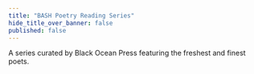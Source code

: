 ```yaml
---
title: "BASH Poetry Reading Series"
hide_title_over_banner: false
published: false
---
```

A series curated by Black Ocean Press featuring the freshest and finest poets.
